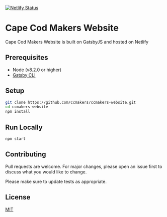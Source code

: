 [![Netlify Status](https://api.netlify.com/api/v1/badges/6fbcbced-6003-4c08-9a04-f0828a5aaa3f/deploy-status)](https://app.netlify.com/sites/ccmakers-website/deploys)

# Cape Cod Makers Website

Cape Cod Makers Website is built on GatsbyJS and hosted on Netlify

## Prerequisites

* Node (v8.2.0 or higher)
* [Gatsby CLI](https://www.gatsbyjs.org/docs/)

## Setup

```sh
git clone https://github.com/ccmakers/ccmakers-website.git
cd ccmakers-website
npm install
```

## Run Locally

```sh
npm start
```

## Contributing

Pull requests are welcome. For major changes, please open an issue first to discuss what you would like to change.

Please make sure to update tests as appropriate.

## License
[MIT](https://choosealicense.com/licenses/mit/)
